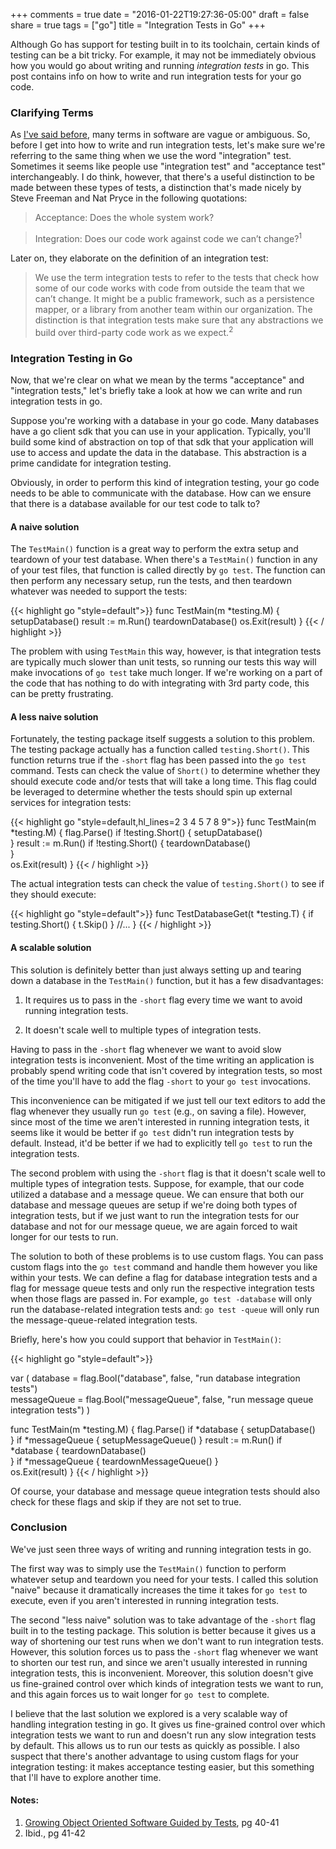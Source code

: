 +++
comments = true
date = "2016-01-22T19:27:36-05:00"
draft = false
share = true
tags = ["go"]
title = "Integration Tests in Go"
+++

Although Go has support for testing built in to its toolchain, certain kinds of testing can be a bit tricky. For example, it may not be immediately obvious how you would go about writing and running *integration tests* in go. This post contains info on how to write and run integration tests for your go code.

### Clarifying Terms

As [I've said before](http://www.philosophicalhacker.com/2016/01/13/should-we-use-mocking-libraries-for-go-testing/), many terms in software are vague or ambiguous. So, before I get into how to write and run integration tests, let's make sure we're referring to the same thing when we use the word "integration" test. Sometimes it seems like people use "integration test" and "acceptance test" interchangeably. I do think, however, that there's a useful distinction to be made between these types of tests, a distinction that's made nicely by Steve Freeman and Nat Pryce in the following quotations:

>Acceptance: Does the whole system work?

>Integration: Does our code work against code we can’t change?<sup>1</sup>

Later on, they elaborate on the definition of an integration test:

>We use the term integration tests to refer to the tests that check how some of our code works with code from outside the team that we can’t change. It might be a public framework, such as a persistence mapper, or a library from another team within our organization. The distinction is that integration tests make sure that any abstractions we build over third-party code work as we expect.<sup>2</sup>

### Integration Testing in Go

Now, that we're clear on what we mean by the terms "acceptance" and "integration tests," let's briefly take a look at how we can write and run integration tests in go.

Suppose you're working with a database in your go code. Many databases have a go client sdk that you can use in your application. Typically, you'll build some kind of abstraction on top of that sdk that your application will use to access and update the data in the database. This abstraction is a prime candidate for integration testing.

Obviously, in order to perform this kind of integration testing, your go code needs to be able to communicate with the database. How can we ensure that there is a database available for our test code to talk to?

#### A naive solution

The `TestMain()` function is a great way to perform the extra setup and teardown of your test database. When there's a `TestMain()` function in any of your test files, that function is called directly by `go test`. The function can then perform any necessary setup, run the tests, and then teardown whatever was needed to support the tests:

{{< highlight go "style=default">}}
func TestMain(m *testing.M) {
    setupDatabase()
    result := m.Run()
    teardownDatabase()
    os.Exit(result)
}
{{< / highlight >}}

The problem with using `TestMain` this way, however, is that integration tests are typically much slower than unit tests, so running our tests this way will make invocations of `go test` take much longer. If we're working on a part of the code that has nothing to do with integrating with 3rd party code, this can be pretty frustrating.

#### A less naive solution

Fortunately, the testing package itself suggests a solution to this problem. The testing package actually has a function called `testing.Short()`. This function returns true if the `-short` flag has been passed into the `go test` command. Tests can check the value of `Short()` to determine whether they should execute code and/or tests that will take a long time. This flag could be leveraged to determine whether the tests should spin up external services for integration tests:

{{< highlight go "style=default,hl_lines=2 3 4 5 7 8 9">}}
func TestMain(m *testing.M) {
    flag.Parse()
    if !testing.Short() {
        setupDatabase()    
    }
    result := m.Run()
    if !testing.Short() {
        teardownDatabase()        
    }    
    os.Exit(result)
}
{{< / highlight >}}

The actual integration tests can check the value of `testing.Short()` to see if they should execute:

{{< highlight go "style=default">}}
func TestDatabaseGet(t *testing.T) {
    if testing.Short() {
        t.Skip()
    }
    //...
}
{{< / highlight >}}

#### A scalable solution

This solution is definitely better than just always setting up and tearing down a database in the `TestMain()` function, but it has a few disadvantages:

1. It requires us to pass in the `-short` flag every time we want to avoid running integration tests.

2. It doesn't scale well to multiple types of integration tests.

Having to pass in the `-short` flag whenever we want to avoid slow integration tests is inconvenient. Most of the time writing an application is probably spend writing code that isn't covered by integration tests, so most of the time you'll have to add the flag `-short` to your `go test` invocations.

This inconvenience can be mitigated if we just tell our text editors to add the flag whenever they usually run `go test` (e.g., on saving a file). However, since most of the time we aren't interested in running integration tests, it seems like it would be better if `go test` didn't run integration tests by default. Instead, it'd be better if we had to explicitly tell `go test` to run the integration tests.

The second problem with using the `-short` flag is that it doesn't scale well to multiple types of integration tests. Suppose, for example, that our code utilized a database and a message queue. We can ensure that both our database and message queues are setup if we're doing both types of integration tests, but if we just want to run the integration tests for our database and not for our message queue, we are again forced to wait longer for our tests to run.

The solution to both of these problems is to use custom flags. You can pass custom flags into the `go test` command and handle them however you like within your tests. We can define a flag for database integration tests and a flag for message queue tests and only run the respective integration tests when those flags are passed in. For example, `go test -database` will only run the database-related integration tests and: `go test -queue` will only run the message-queue-related integration tests.

Briefly, here's how you could support that behavior in `TestMain()`:

{{< highlight go "style=default">}}

var (
    database = flag.Bool("database", false, "run database integration tests")    
    messageQueue = flag.Bool("messageQueue", false, "run message queue integration tests")
)

func TestMain(m *testing.M) {
    flag.Parse()
    if *database {
        setupDatabase()    
    }
    if *messageQueue {
        setupMessageQueue()
    }
    result := m.Run()
    if *database {
        teardownDatabase()        
    }
    if *messageQueue {
        teardownMessageQueue()
    }    
    os.Exit(result)
}
{{< / highlight >}}

Of course, your database and message queue integration tests should also check for these flags and skip if they are not set to true.

### Conclusion

We've just seen three ways of writing and running integration tests in go.

The first way was to simply use the `TestMain()` function to perform whatever setup and teardown you need for your tests. I called this solution "naive" because it dramatically increases the time it takes for `go test` to execute, even if you aren't interested in running integration tests.

The second "less naive" solution was to take advantage of the `-short` flag built in to the testing package. This solution is better because it gives us a way of shortening our test runs when we don't want to run integration tests. However, this solution forces us to pass the `-short` flag whenever we want to shorten our test run, and since we aren't usually interested in running integration tests, this is inconvenient. Moreover, this solution doesn't give us fine-grained control over which kinds of integration tests we want to run, and this again forces us to wait longer for `go test` to complete.

I believe that the last solution we explored is a very scalable way of handling integration testing in go. It gives us fine-grained control over which integration tests we want to run and doesn't run any slow integration tests by default. This allows us to run our tests as quickly as possible. I also suspect that there's another advantage to using custom flags for your integration testing: it makes acceptance testing easier, but this something that I'll have to explore another time.

#### Notes:

1. [Growing Object Oriented Software Guided by Tests](http://www.amazon.com/Growing-Object-Oriented-Software-Guided-Tests/dp/0321503627), pg 40-41
2. Ibid., pg 41-42
